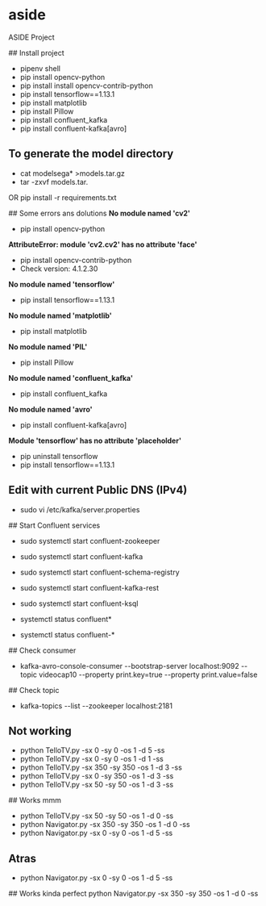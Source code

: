 # aside
ASIDE Project

## Install project
 - pipenv shell
 - pip install opencv-python
 - pip install install opencv-contrib-python
 - pip install tensorflow==1.13.1
 - pip install matplotlib
 - pip install Pillow
 - pip install confluent_kafka
 - pip install confluent-kafka[avro]
 
## To generate the model directory
 - cat modelsega* >models.tar.gz
 - tar -zxvf models.tar.

 
OR pip install -r requirements.txt


## Some errors ans dolutions
__No module named 'cv2'__
 - pip install opencv-python
 
__AttributeError: module 'cv2.cv2' has no attribute 'face'__
 - pip install opencv-contrib-python
  - Check version: 4.1.2.30
 
__No module named 'tensorflow'__
 - pip install tensorflow==1.13.1
 
__No module named 'matplotlib'__
 - pip install matplotlib
 
__No module named 'PIL'__
 - pip install Pillow
 
__No module named 'confluent_kafka'__
 - pip install confluent_kafka
 
__No module named 'avro'__
 - pip install confluent-kafka[avro]

__Module 'tensorflow' has no attribute 'placeholder'__
 - pip uninstall tensorflow
 - pip install tensorflow==1.13.1
 

## Edit with current Public DNS (IPv4)

 - sudo vi /etc/kafka/server.properties
  
## Start Confluent services  
 - sudo systemctl start confluent-zookeeper
 - sudo systemctl start confluent-kafka
 - sudo systemctl start confluent-schema-registry
 - sudo systemctl start confluent-kafka-rest
 - sudo systemctl start confluent-ksql
 
 - systemctl status confluent*
 - systemctl status confluent-*
  
## Check consumer  
 - kafka-avro-console-consumer --bootstrap-server localhost:9092 --topic videocap10 --property print.key=true --property print.value=false

## Check topic
 - kafka-topics --list --zookeeper localhost:2181

 

## Not working
 - python TelloTV.py -sx 0 -sy 0 -os 1 -d 5 -ss
 - python TelloTV.py -sx 0 -sy 0 -os 1 -d 1 -ss
 - python TelloTV.py -sx 350 -sy 350 -os 1 -d 3 -ss
 - python TelloTV.py -sx 0 -sy 350 -os 1 -d 3 -ss
 - python TelloTV.py -sx 50 -sy 50 -os 1 -d 3 -ss

## Works mmm
 - python TelloTV.py -sx 50 -sy 50 -os 1 -d 0 -ss
 - python Navigator.py -sx 350 -sy 350 -os 1 -d 0 -ss
 - python Navigator.py -sx 0 -sy 0 -os 1 -d 5 -ss
 
 ## Atras
 - python Navigator.py -sx 0 -sy 0 -os 1 -d 5 -ss
 
 ## Works kinda perfect
 python Navigator.py -sx 350 -sy 350 -os 1 -d 0 -ss


